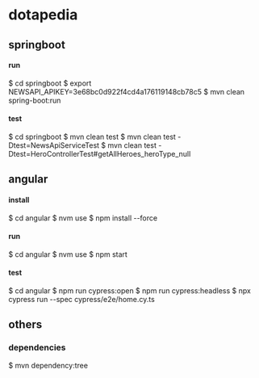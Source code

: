 # dotapedia

## springboot
#### run
$ cd springboot
$ export NEWSAPI_APIKEY=3e68bc0d922f4cd4a176119148cb78c5
$ mvn clean spring-boot:run
#### test
$ cd springboot
$ mvn clean test
$ mvn clean test -Dtest=NewsApiServiceTest
$ mvn clean test -Dtest=HeroControllerTest#getAllHeroes_heroType_null

## angular
#### install
$ cd angular
$ nvm use
$ npm install --force
#### run
$ cd angular
$ nvm use
$ npm start
#### test
$ cd angular
$ npm run cypress:open
$ npm run cypress:headless
$ npx cypress run --spec cypress/e2e/home.cy.ts

## others
### dependencies
$ mvn dependency:tree